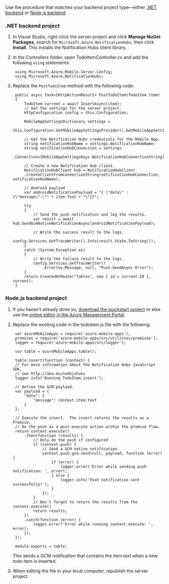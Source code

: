 Use the procedure that matches your backend project type&mdash;either [.NET backend](#dotnet) or [Node.js backend](#nodejs).

### <a name="dotnet"></a>.NET backend project

1. In Visual Studio, right-click the server project and click **Manage NuGet Packages**, search for `Microsoft.Azure.NotificationHubs`, then click **Install**. This installs the Notification Hubs client library.

2. In the Controllers folder, open TodoItemController.cs and add the following `using` statements:

        using Microsoft.Azure.Mobile.Server.Config;
        using Microsoft.Azure.NotificationHubs;

3. Replace the `PostTodoItem` method with the following code:  

      
        public async Task<IHttpActionResult> PostTodoItem(TodoItem item)
        {
            TodoItem current = await InsertAsync(item);
            // Get the settings for the server project.
            HttpConfiguration config = this.Configuration;

            MobileAppSettingsDictionary settings = 
                this.Configuration.GetMobileAppSettingsProvider().GetMobileAppSettings();

            // Get the Notification Hubs credentials for the Mobile App.
            string notificationHubName = settings.NotificationHubName;
            string notificationHubConnection = settings
                .Connections[MobileAppSettingsKeys.NotificationHubConnectionString].ConnectionString;

            // Create a new Notification Hub client.
            NotificationHubClient hub = NotificationHubClient
            .CreateClientFromConnectionString(notificationHubConnection, notificationHubName);

            // Android payload
            var androidNotificationPayload = "{ \"data\" : {\"message\":\"" + item.Text + "\"}}";

            try
            {
                // Send the push notification and log the results.
                var result = await hub.SendGcmNativeNotificationAsync(androidNotificationPayload);

                // Write the success result to the logs.
                config.Services.GetTraceWriter().Info(result.State.ToString());
            }
            catch (System.Exception ex)
            {
                // Write the failure result to the logs.
                config.Services.GetTraceWriter()
                    .Error(ex.Message, null, "Push.SendAsync Error");
            }
            return CreatedAtRoute("Tables", new { id = current.Id }, current);
        }

### <a name="nodejs"></a>Node.js backend project

1. If you haven't already done so, [download the quickstart project](/documentation/articles/app-service-mobile-node-backend-how-to-use-server-sdk#download-quickstart) or else use the [online editor in the Azure Management Portal](/documentation/articles/app-service-mobile-node-backend-how-to-use-server-sdk#online-editor).
 
1. Replace the existing code in the todoitem.js file with the following:

		var azureMobileApps = require('azure-mobile-apps'),
		promises = require('azure-mobile-apps/src/utilities/promises'),
		logger = require('azure-mobile-apps/src/logger');
		
		var table = azureMobileApps.table();
		
		table.insert(function (context) {
		// For more information about the Notification Hubs JavaScript SDK, 
		// see http://aka.ms/nodejshubs
		logger.info('Running TodoItem.insert');
		
		// Define the GCM payload.
		var payload = {
		    "data": {
		        "message": context.item.text
		    }
		};   
		
		// Execute the insert.  The insert returns the results as a Promise,
		// Do the push as a post-execute action within the promise flow.
		return context.execute()
		    .then(function (results) {
		        // Only do the push if configured
		        if (context.push) {
					// Send a GCM native notification.
		            context.push.gcm.send(null, payload, function (error) {
		                if (error) {
		                    logger.error('Error while sending push notification: ', error);
		                } else {
		                    logger.info('Push notification sent successfully!');
		                }
		            });
		        }
		        // Don't forget to return the results from the context.execute()
		        return results;
		    })
		    .catch(function (error) {
		        logger.error('Error while running context.execute: ', error);
		    });
		});
		
		module.exports = table;  

	This sends a GCM notification that contains the item.text when a new todo item is inserted. 

2. When editing the file in your local computer, republish the server project. 
